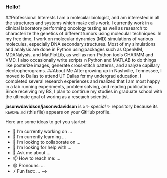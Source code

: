 ### Hello!
##Professional Interests
I am a molecular biologist, and am interested in all the structures and systems which make cells work. I currently work in a clinical laboratory performing oncology testing as well as research to characterize the genetics of different tumors using molecular techniques. In my free time, I work on molecular dynamics (MD) simulations of various molecules, especially DNA secondary structures. Most of my simulations and analysis are done in Python using packages such as OpenMM, MDANalysis, and MatPlotLib, as well as non-Python tools CHARMM and VMD. I also occasionally write scripts in Python and MATLAB to do things like posterize images, generate cross-stitch patterns, and analyze capillary electropherograms.
##About Me
After growing up in Nashville, Tennessee, I moved to Dallas to attend UT Dallas for my undergrad education. I completed several research experiences and realized that I am most happy in a lab running experiments, problem solving, and reading publications. Since receiving my BS, I plan to continue my studies in graduate school with the ultimate goal of woring as a research scientist. 

**jasonwdavidson/jasonwdavidson** is a ✨ _special_ ✨ repository because its `README.md` (this file) appears on your GitHub profile.

Here are some ideas to get you started:

- 🔭 I’m currently working on ...
- 🌱 I’m currently learning ...
- 👯 I’m looking to collaborate on ...
- 🤔 I’m looking for help with ...
- 💬 Ask me about ...
- 📫 How to reach me: ...
- 😄 Pronouns: ...
- ⚡ Fun fact: ...
-->
